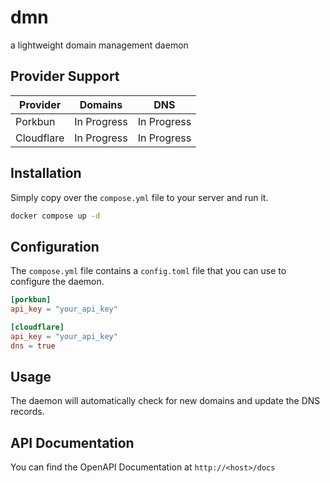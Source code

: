 # dmn

a lightweight domain management daemon

## Provider Support

| Provider   | Domains     | DNS         |
| ---------- | ----------- | ----------- |
| Porkbun    | In Progress | In Progress |
| Cloudflare | In Progress | In Progress |


## Installation

Simply copy over the `compose.yml` file to your server and run it.

```bash
docker compose up -d
```

## Configuration

The `compose.yml` file contains a `config.toml` file that you can use to configure the daemon.

```toml
[porkbun]
api_key = "your_api_key"

[cloudflare]
api_key = "your_api_key"
dns = true
```

## Usage

The daemon will automatically check for new domains and update the DNS records.

## API Documentation

You can find the OpenAPI Documentation at `http://<host>/docs`

